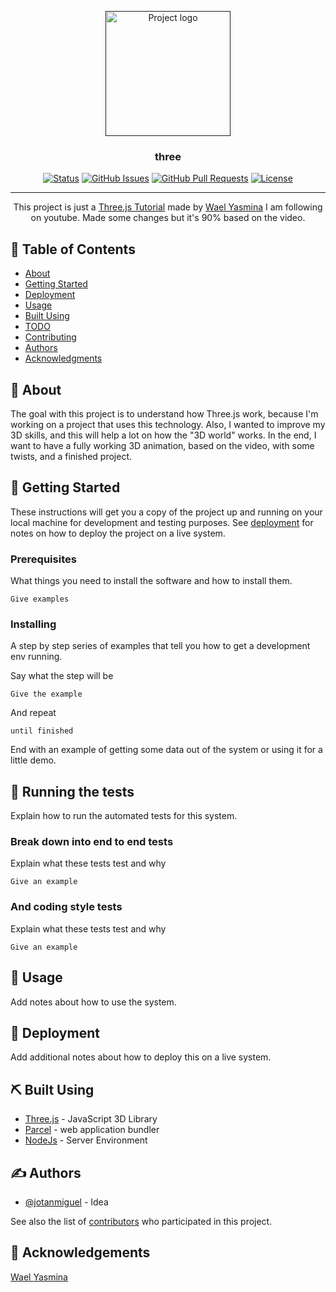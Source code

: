 <p align="center">
  <a href="" rel="noopener">
 <img width=200px height=200px src="https://i.imgur.com/6wj0hh6.jpg" alt="Project logo"></a>
</p>

<h3 align="center">three</h3>

<div align="center">

[![Status](https://img.shields.io/badge/status-active-success.svg)]()
[![GitHub Issues](https://img.shields.io/github/issues/kylelobo/The-Documentation-Compendium.svg)](https://github.com/jotanmiguel/Three.js/issues)
[![GitHub Pull Requests](https://img.shields.io/github/issues-pr/kylelobo/The-Documentation-Compendium.svg)](https://github.com/jotanmiguel/Three.js/pulls)
[![License](https://img.shields.io/badge/license-MIT-blue.svg)](/LICENSE)

</div>

---

<p align="center"> This project is just a <a href="https://www.youtube.com/watch?v=xJAfLdUgdc4">Three.js Tutorial</a> made by <a href="https://github.com/WaelYasmina">Wael Yasmina</a> I am following on youtube. Made some changes but it's 90% based on the video.
    <br> 
</p>

## 📝 Table of Contents

- [About](#about)
- [Getting Started](#getting_started)
- [Deployment](#deployment)
- [Usage](#usage)
- [Built Using](#built_using)
- [TODO](../TODO.md)
- [Contributing](../CONTRIBUTING.md)
- [Authors](#authors)
- [Acknowledgments](#acknowledgement)

## 🧐 About <a name = "about"></a>

The goal with this project is to understand how Three.js work, because I'm working on a project that uses this technology. 
Also, I wanted to improve my 3D skills, and this will help a lot on how the "3D world" works.
In the end, I want to have a fully working 3D animation, based on the video, with some twists, and a finished project.

## 🏁 Getting Started <a name = "getting_started"></a>

These instructions will get you a copy of the project up and running on your local machine for development and testing purposes. See [deployment](#deployment) for notes on how to deploy the project on a live system.

### Prerequisites

What things you need to install the software and how to install them.

```
Give examples
```

### Installing

A step by step series of examples that tell you how to get a development env running.

Say what the step will be

```
Give the example
```

And repeat

```
until finished
```

End with an example of getting some data out of the system or using it for a little demo.

## 🔧 Running the tests <a name = "tests"></a>

Explain how to run the automated tests for this system.

### Break down into end to end tests

Explain what these tests test and why

```
Give an example
```

### And coding style tests

Explain what these tests test and why

```
Give an example
```

## 🎈 Usage <a name="usage"></a>

Add notes about how to use the system.

## 🚀 Deployment <a name = "deployment"></a>

Add additional notes about how to deploy this on a live system.

## ⛏️ Built Using <a name = "built_using"></a>

- [Three.js](https://www.mongodb.com/) - JavaScript 3D Library
- [Parcel]([https://expressjs.com/](https://www.npmjs.com/package/parcel)) - web application bundler
- [NodeJs](https://nodejs.org/en/) - Server Environment

## ✍️ Authors <a name = "authors"></a>

- [@jotanmiguel](https://github.com/kylelobo) - Idea

See also the list of [contributors](https://github.com/jotanmiguel/Three.js/contributors) who participated in this project.

## 🎉 Acknowledgements <a name = "acknowledgement"></a>

[Wael Yasmina](https://github.com/WaelYasmina)
